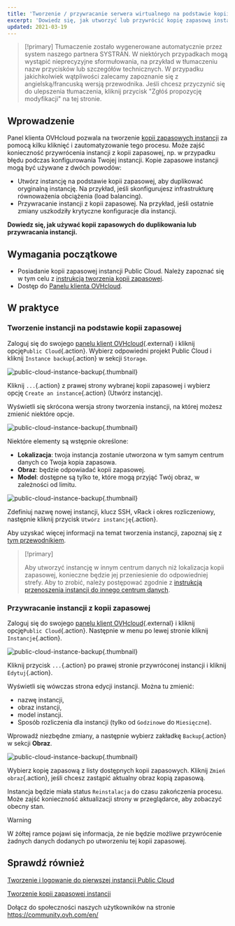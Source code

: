 ```yaml
---
title: 'Tworzenie / przywracanie serwera wirtualnego na podstawie kopii zapasowej'
excerpt: 'Dowiedz się, jak utworzyć lub przywrócić kopię zapasową instancji'
updated: 2021-03-19
---
```


> [!primary]
> Tłumaczenie zostało wygenerowane automatycznie przez system naszego partnera SYSTRAN. W niektórych przypadkach mogą wystąpić nieprecyzyjne sformułowania, na przykład w tłumaczeniu nazw przycisków lub szczegółów technicznych. W przypadku jakichkolwiek wątpliwości zalecamy zapoznanie się z angielską/francuską wersją przewodnika. Jeśli chcesz przyczynić się do ulepszenia tłumaczenia, kliknij przycisk "Zgłóś propozycję modyfikacji" na tej stronie.
> 

## Wprowadzenie

Panel klienta OVHcloud pozwala na tworzenie [kopii zapasowych instancji](save_an_instance1.) za pomocą kilku kliknięć i zautomatyzowanie tego procesu.
Może zajść konieczność przywrócenia instancji z kopii zapasowej, np. w przypadku błędu podczas konfigurowania Twojej instancji. Kopie zapasowe instancji mogą być używane z dwóch powodów:

- Utwórz instancję na podstawie kopii zapasowej, aby duplikować oryginalną instancję. Na przykład, jeśli skonfigurujesz infrastrukturę równoważenia obciążenia (load balancing).
- Przywracanie instancji z kopii zapasowej. Na przykład, jeśli ostatnie zmiany uszkodziły krytyczne konfiguracje dla instancji.

**Dowiedz się, jak używać kopii zapasowych do duplikowania lub przywracania instancji.**

## Wymagania początkowe

- Posiadanie kopii zapasowej instancji Public Cloud. Należy zapoznać się w tym celu z [instrukcją tworzenia kopii zapasowej](save_an_instance1.).
- Dostęp do [Panelu klienta OVHcloud](https://www.ovh.com/auth/?action=gotomanager&from=https://www.ovh.pl/&ovhSubsidiary=pl).

## W praktyce

### Tworzenie instancji na podstawie kopii zapasowej

Zaloguj się do swojego [panelu klient  OVHcloud](https://www.ovh.com/auth/?action=gotomanager&from=https://www.ovh.pl/&ovhSubsidiary=pl){.external} i kliknij opcję`Public Cloud`{.action}. Wybierz odpowiedni projekt Public Cloud i kliknij `Instance backup`{.action} w sekcji `Storage`.

![public-cloud-instance-backup](restorebackup01.png){.thumbnail}

Kliknij `...`{.action} z prawej strony wybranej kopii zapasowej i wybierz opcję `Create an instance`{.action} (Utwórz instancję).

Wyświetli się skrócona wersja strony tworzenia instancji, na której możesz zmienić niektóre opcje.

![public-cloud-instance-backup](restorebackup02.png){.thumbnail}

Niektóre elementy są wstępnie określone:

- **Lokalizacja**: twoja instancja zostanie utworzona w tym samym centrum danych co Twoja kopia zapasowa.
- **Obraz**: będzie odpowiadać kopii zapasowej.
- **Model**: dostępne są tylko te, które mogą przyjąć Twój obraz, w zależności od limitu.

![public-cloud-instance-backup](restorebackup03.png){.thumbnail}

Zdefiniuj nazwę nowej instancji, klucz SSH, vRack i okres rozliczeniowy, następnie kliknij przycisk `Utwórz instancję`{.action}.

Aby uzyskać więcej informacji na temat tworzenia instancji, zapoznaj się z [tym przewodnikiem](public-cloud-first-steps#krok-3-tworzenie-instancji.).

> [!primary]
>
> Aby utworzyć instancję w innym centrum danych niż lokalizacja kopii zapasowej, konieczne będzie jej przeniesienie do odpowiedniej strefy. Aby to zrobić, należy postępować zgodnie z [instrukcją przenoszenia instancji do innego centrum danych](transfer_instance_backup_from_one_datacentre_to_another1.).
>

### Przywracanie instancji z kopii zapasowej

Zaloguj się do swojego [panelu klient  OVHcloud](https://www.ovh.com/auth/?action=gotomanager&from=https://www.ovh.pl/&ovhSubsidiary=pl){.external} i kliknij opcję`Public Cloud`{.action}. Następnie w menu po lewej stronie kliknij `Instancje`{.action}.

![public-cloud-instance-backup](restorebackup04.png){.thumbnail}

Kliknij przycisk `...`{.action} po prawej stronie przywróconej instancji i kliknij `Edytuj`{.action}.

Wyświetli się wówczas strona edycji instancji. Można tu zmienić:

- nazwę instancji,
- obraz instancji,
- model instancji.
- Sposób rozliczenia dla instancji (tylko od `Godzinowe` do `Miesięczne`).

Wprowadź niezbędne zmiany, a następnie wybierz zakładkę `Backup`{.action} w sekcji **Obraz**.

![public-cloud-instance-backup](restorebackup05.png){.thumbnail}

Wybierz kopię zapasową z listy dostępnych kopii zapasowych. Kliknij `Zmień obraz`{.action}, jeśli chcesz zastąpić aktualny obraz kopią zapasową.

Instancja będzie miała status `Reinstalacja` do czasu zakończenia procesu. Może zajść konieczność aktualizacji strony w przeglądarce, aby zobaczyć obecny stan.

> [!warning]
>
> W żółtej ramce pojawi się informacja, że nie będzie możliwe przywrócenie żadnych danych dodanych po utworzeniu tej kopii zapasowej.
>

## Sprawdź również

[Tworzenie i logowanie do pierwszej instancji Public Cloud](first_steps_with_public_cloud_instance1.)

[Tworzenie kopii zapasowej instancji](save_an_instance1.)

Dołącz do społeczności naszych użytkowników na stronie <https://community.ovh.com/en/>
